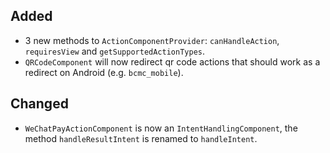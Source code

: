 [//]: # (This file will be used for the release notes on GitHub when publishing.)
[//]: # (Types of changes: `Added` `Changed` `Deprecated` `Removed` `Fixed` `Security`)
[//]: # (Example:)
[//]: # (## Added)
[//]: # ( - New payment method)
[//]: # (## Changed)
[//]: # ( - DropIn service's package changed from `com.adyen.dropin` to `com.adyen.dropin.services`)
[//]: # ( # Deprecated)
[//]: # ( - Configurations public constructor are deprecated, please use each Configuration's builder to make a Configuration object)

## Added
- 3 new methods to `ActionComponentProvider`: `canHandleAction`, `requiresView` and `getSupportedActionTypes`.
- `QRCodeComponent` will now redirect qr code actions that should work as a redirect on Android (e.g. `bcmc_mobile`). 

## Changed
- `WeChatPayActionComponent` is now an `IntentHandlingComponent`, the method `handleResultIntent` is renamed to `handleIntent`.
